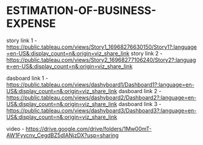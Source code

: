 # ESTIMATION-OF-BUSINESS-EXPENSE

story link 1 - https://public.tableau.com/views/Story1_16968276630150/Story1?:language=en-US&:display_count=n&:origin=viz_share_link 
story link 2 - https://public.tableau.com/views/Story2_16968277106240/Story2?:language=en-US&:display_count=n&:origin=viz_share_link

dasboard link 1 - https://public.tableau.com/views/dashyboard1/Dashboard1?:language=en-US&:display_count=n&:origin=viz_share_link
dasboard link 2 - https://public.tableau.com/views/dashyboard2/Dashboard2?:language=en-US&:display_count=n&:origin=viz_share_link
dasboard link 3 - https://public.tableau.com/views/dashyboard3/Dashboard3?:language=en-US&:display_count=n&:origin=viz_share_link

video - https://drive.google.com/drive/folders/1Mw00mT-AW1Fyycnv_CegdBZ5dlANjzDX?usp=sharing
